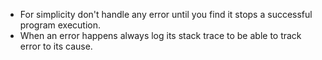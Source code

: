 - For simplicity don't handle any error until you find it stops a successful program execution.
- When an error happens always log its stack trace to be able to track error to its cause.
